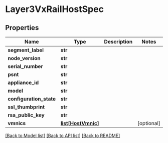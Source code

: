 # Layer3VxRailHostSpec

## Properties
Name | Type | Description | Notes
------------ | ------------- | ------------- | -------------
**segment_label** | **str** |  | 
**node_version** | **str** |  | 
**serial_number** | **str** |  | 
**psnt** | **str** |  | 
**appliance_id** | **str** |  | 
**model** | **str** |  | 
**configuration_state** | **str** |  | 
**ssl_thumbprint** | **str** |  | 
**rsa_public_key** | **str** |  | 
**vmnics** | [**list[HostVmnic]**](HostVmnic.md) |  | [optional] 

[[Back to Model list]](../README.md#documentation-for-models) [[Back to API list]](../README.md#documentation-for-api-endpoints) [[Back to README]](../README.md)

